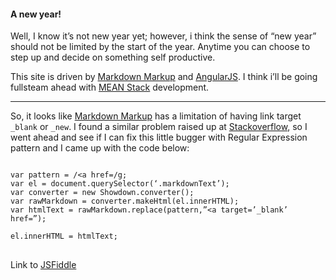 #### A new year!

Well, I know it’s not new year yet; however, i think the sense of “new year” should not be limited by the start of the year. Anytime you can choose to step up and decide on something self productive.

This site is driven by [Markdown Markup] and [AngularJS]. I think i’ll be going fullsteam ahead with [MEAN Stack]([http://blog.mongodb.org/post/49262866911/the-mean-stack-mongodb-expressjs-angularjs-and][) development.

---

So, it looks like [Markdown Markup]  has a limitation of having link target ```_blank```  or  ```_new```. I found a similar problem raised up at [Stackoverflow], so I went ahead and see if I can fix this little bugger with Regular Expression pattern and I came up with the code below:

<pre><code>
var pattern = /&lt;a href=/g;
var el = document.querySelector(‘.markdownText’);
var converter = new Showdown.converter();           
var rawMarkdown = converter.makeHtml(el.innerHTML);            
var htmlText = rawMarkdown.replace(pattern,”&lt;a target=’_blank’ href=”);

el.innerHTML = htmlText;
</code>
</pre>

Link to [JSFiddle][1]

[Markdown Markup]: http://daringfireball.net/projects/markdown/
[AngularJS]: http://angularjs.org
[Stackoverflow]: http://stackoverflow.com/questions/4425198/markdown-target-blank/ 
[1]:http://jsfiddle.net/2c2GQ/9/ 

